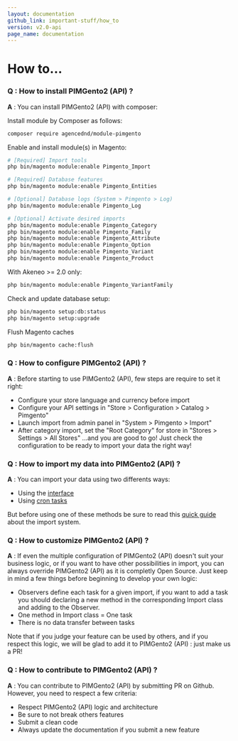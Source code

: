 ```yaml
---
layout: documentation
github_link: important-stuff/how_to
version: v2.0-api
page_name: documentation
---
```


# How to...

### Q : How to install PIMGento2 (API) ?
**A** : You can install PIMGento2 (API) with composer:

Install module by Composer as follows:

```bash
composer require agencednd/module-pimgento
```

Enable and install module(s) in Magento:

```bash
# [Required] Import tools
php bin/magento module:enable Pimgento_Import

# [Required] Database features
php bin/magento module:enable Pimgento_Entities

# [Optional] Database logs (System > Pimgento > Log)
php bin/magento module:enable Pimgento_Log

# [Optional] Activate desired imports
php bin/magento module:enable Pimgento_Category
php bin/magento module:enable Pimgento_Family
php bin/magento module:enable Pimgento_Attribute
php bin/magento module:enable Pimgento_Option
php bin/magento module:enable Pimgento_Variant
php bin/magento module:enable Pimgento_Product
```

With Akeneo >= 2.0 only:

```bash
php bin/magento module:enable Pimgento_VariantFamily
```

Check and update database setup:
```bash
php bin/magento setup:db:status
php bin/magento setup:upgrade
```

Flush Magento caches
```bash
php bin/magento cache:flush
```

### Q : How to configure PIMGento2 (API) ?
**A** : Before starting to use PIMGento2 (API), few steps are require to set it right:
* Configure your store language and currency before import
* Configure your API settings in "Store > Configuration > Catalog > Pimgento"
* Launch import from admin panel in "System > Pimgento > Import"
* After category import, set the "Root Category" for store in "Stores > Settings > All Stores"
...and you are good to go! Just check the configuration to be ready to import your data the right way!

### Q : How to import my data into PIMGento2 (API) ?
**A** : You can import your data using two differents ways:
* Using the [interface](../functionnalities/pimgento_interface.md)
* Using [cron tasks](../functionnalities/pimgento_cron.md)

But before using one of these methods be sure to read this [quick guide](../functionnalities/pimgento_import.md) about the import system.

### Q : How to customize PIMGento2 (API) ?
**A** : If even the multiple configuration of PIMGento2 (API) doesn't suit your business logic, or if you want to have other possibilities in import, you can always override PIMGento2 (API) as it is completly Open Source. Just keep in mind a few things before beginning to develop your own logic:
* Observers define each task for a given import, if you want to add a task you should declaring a new method in the corresponding Import class and adding to the Observer.
* One method in Import class = One task
* There is no data transfer between tasks

Note that if you judge your feature can be used by others, and if you respect this logic, we will be glad to add it to PIMGento2 (API) : just make us a PR!

### Q : How to contribute to PIMGento2 (API) ?
**A** : You can contribute to PIMGento2 (API) by submitting PR on Github. However, you need to respect a few criteria:
* Respect PIMGento2 (API) logic and architecture
* Be sure to not break others features
* Submit a clean code
* Always update the documentation if you submit a new feature
